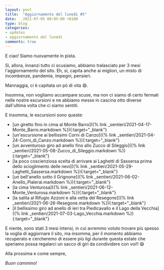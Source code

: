 ```yaml
---
layout: post
title:  "Aggiornamento del lunedì #5"
date:   2021-07-05 08:05:00 +0100
type: blog
categories: 
- updates
- aggiornamento del lunedì
comments: true
---
```

E ciao! Siamo nuovamente in pista.

Si, allora, innanzi tutto ci scusiamo, abbiamo tralasciato per 3 mesi l'aggiornamento del sito.
Eh, si, capita anche ai migliori, un misto di incombenze, pandemie, impegni, pensieri. 

Mannaggia, ci è capitata un pò di vita :smile:.

Insomma, non vogliamo accampare scuse, ma non ci siamo di certo fermati nelle nostre escursioni e ne abbiamo messe in cascina 
otto diverse dall'ultima volta che ci siamo sentiti. 

E insomma, le escursioni sono queste:
- [un giretto fino in cima al Monte Barro]({% link _sentieri/2021-04-17-Monte_Barro.markdown %}){:target="_blank"}
- [un'escursione ai bellissimi Corni di Canzo]({% link _sentieri/2021-04-24-Corni_di_Canzo.markdown %}){:target="_blank"}
- [un avventuroso giro ad anello fino allo Zucco di Sileggio]({% link _sentieri/2021-05-08-Zucco_di_Sileggio.markdown %}){:target="_blank"}
- [la poco coscienziosa scelta di arrivare ai Laghetti di Sassersa prima dello scioglimento delle nevi]({% link _sentieri/2021-05-29-Laghetti_Sassersa.markdown %}){:target="_blank"}
- [un bell'anello sotto il Grignone]({% link _sentieri/2021-06-02-Anello_Pialeral.markdown %}){:target="_blank"}
- [la cima Venturosa]({% link _sentieri/2021-06-12-Monte_Venturosa.markdown %}){:target="_blank"}
- [la salita al Rifugio Azzoni e alla vetta del Resegone]({% link _sentieri/2021-06-26-Resegone.markdown %}){:target="_blank"}
- [il bellissimo giro ad anello di ieri tra Piedicavallo e il Lago della Vecchia]({% link _sentieri/2021-07-03-Lago_Vecchia.markdown %}){:target="_blank"}

E niente, sono stati 3 mesi intensi, in cui avremmo voluto trovare più spesso la voglia di aggiornare il sito, ma insomma, 
per il momento abbiamo recuperato e cercheremo di essere più ligi durante questa estate che speriamo possa regalarci un sacco di 
giri da condividere con voi!! :smile:

Alla prossima e come sempre,

_Buon cammino_!
